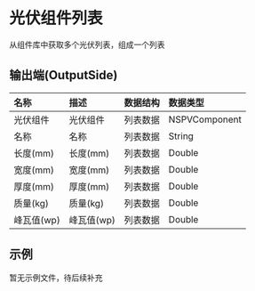 # 光伏组件列表

从组件库中获取多个光伏列表，组成一个列表

## 输出端(OutputSide)

|名称|描述|数据结构|数据类型|
|:--|:--|:--|:--|
|光伏组件|光伏组件|列表数据|NSPVComponent
|名称|名称|列表数据|String
|长度(mm)|长度(mm)|列表数据|Double
|宽度(mm)|宽度(mm)|列表数据|Double
|厚度(mm)|厚度(mm)|列表数据|Double
|质量(kg)|质量(kg)|列表数据|Double
|峰瓦值(wp)|峰瓦值(wp)|列表数据|Double

## 示例

暂无示例文件，待后续补充

